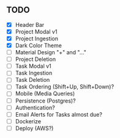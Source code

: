 ## TODO
- [X] Header Bar
- [X] Project Modal v1
- [X] Project Ingestion
- [X] Dark Color Theme
- [ ] Material Design "+" and "..."
- [ ] Project Deletion
- [ ] Task Modal v1
- [ ] Task Ingestion
- [ ] Task Deletion
- [ ] Task Ordering (Shift+Up, Shift+Down)?
- [ ] Mobile (Media Queries)
- [ ] Persistence (Postgres)?
- [ ] Authentication?
- [ ] Email Alerts for Tasks almost due?
- [ ] Dockerize
- [ ] Deploy (AWS?)
